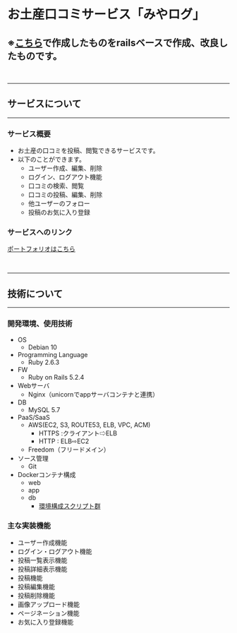 # お土産口コミサービス「みやログ」

## ※[こちら](https://github.com/okayanyan/OmiyageProject)で作成したものをrailsベースで作成、改良したものです。

<br>

------

## サービスについて

------

### サービス概要

-   お土産の口コミを投稿、閲覧できるサービスです。
-   以下のことができます。
    -   ユーザー作成、編集、削除
    -   ログイン、ログアウト機能
    -   口コミの検索、閲覧
    -   口コミの投稿、編集、削除
    -   他ユーザーのフォロー
    -   投稿のお気に入り登録

### サービスへのリンク

[ポートフォリオはこちら](https://miyalog.tk/)

<br>

------

## 技術について

------

### 開発環境、使用技術

-   OS
    -   Debian 10
-   Programming Language
    -   Ruby 2.6.3
-   FW
    -   Ruby on Rails 5.2.4
-   Webサーバ
    -   Nginx（unicornでappサーバコンテナと連携）
-   DB
    -   MySQL 5.7
-   PaaS/SaaS
    -   AWS(EC2, S3, ROUTE53, ELB, VPC, ACM)
        -   HTTPS :クライアント⇨ELB
        -   HTTP   : ELB⇨EC2
    -   Freedom（フリードメイン）
-   ソース管理
    -   Git
-   Dockerコンテナ構成
    -   web
    -   app
    -   db
        -   [環境構成スクリプト群](https://github.com/okayanyan/DockerSet_RailsEnv5_2)

### 主な実装機能

-   ユーザー作成機能
-   ログイン・ログアウト機能
-   投稿一覧表示機能
-   投稿詳細表示機能
-   投稿機能
-   投稿編集機能
-   投稿削除機能
-   画像アップロード機能
-   ページネーション機能
-   お気に入り登録機能